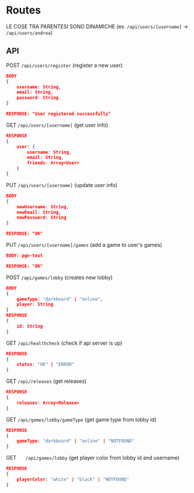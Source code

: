 # Routes

LE COSE TRA PARENTESI SONO DINAMICHE (es. `/api/users/[username]` -> `/api/users/andrea`)

## API

POST `/api/users/register` (register a new user)
```json
BODY
{
    username: String,
    email: String,
    password: String
}

RESPONSE: "User registered successfully"
```

GET `/api/users/[username]` (get user info)
```json
RESPONSE
{
    user: {
        username: String,
        email: String,
        friends: Array<User>
    }
}
```

PUT `/api/users/[username]` (update user info)
```json
BODY
{
    newUsername: String,
    newEmail: String,
    newPassword: String
}

RESPONSE: "OK"
```

PUT `/api/users/[username]/games` (add a game to user's games)
```json
BODY: pgn-text

RESPONSE: "OK"
```

POST `/api/games/lobby` (creates new lobby)
```json
BODY
{
    gameType: "darkboard" | "online",
    player: String
}
RESPONSE
{
    id: String
}
```

GET `/api/healthcheck` (check if api server is up)
```json
RESPONSE
{
    status: "OK" | "ERROR"
}
```

GET `/api/releases` (get releases)
```json
RESPONSE
{
    releases: Array<Release>
}
```

GET `/api/games/lobby/gameType` (get game type from lobby id)
```json
RESPONSE
{
    gameType: "darkboard" | "online" | "NOTFOUND"
}
```

GET `   /api/games/lobby`  (get player color from lobby id and username)
``` json
RESPONSE
{
    playerColor: "white" | "black" | "NOTFOUND"
}
```